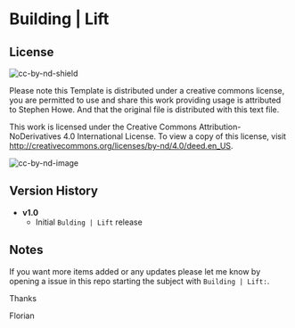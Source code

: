 ﻿# Building | Lift

## License
![cc-by-nd-shield](https://img.shields.io/badge/License-CC%20BY--ND%204.0-lightgrey.svg)


Please note this Template is distributed under a creative commons license, you are permitted to use and share this work providing usage is attributed to Stephen Howe. And that the original file is distributed with this text file.

This work is licensed under the Creative Commons Attribution-NoDerivatives 4.0 International License. To view a copy of this license, visit <http://creativecommons.org/licenses/by-nd/4.0/deed.en_US>.

![cc-by-nd-image](https://licensebuttons.net/l/by-nd/4.0/88x31.png)

## Version History

* **v1.0**
  * Initial `Bulding | Lift` release

## Notes

If you want more items added or any updates please let me know by opening a issue in this repo starting the subject with `Building | Lift:`.

Thanks

Florian
